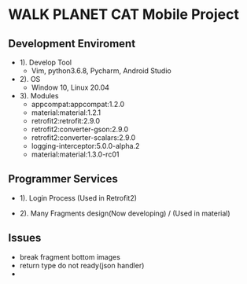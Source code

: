 # WALK PLANET CAT Mobile Project


## Development Enviroment
- 1). Develop Tool
  - Vim, python3.6.8, Pycharm, Android Studio
- 2). OS
  - Window 10, Linux 20.04 
- 3). Modules
  - appcompat:appcompat:1.2.0
  - material:material:1.2.1
  - retrofit2:retrofit:2.9.0
  - retrofit2:converter-gson:2.9.0
  - retrofit2:converter-scalars:2.9.0
  - logging-interceptor:5.0.0-alpha.2
  - material:material:1.3.0-rc01

## Programmer Services
- 1). Login Process (Used in Retrofit2)

- 2). Many Fragments design(Now developing) / (Used in material)


## Issues
- break fragment bottom images
- return type do not ready(json handler)
- 
